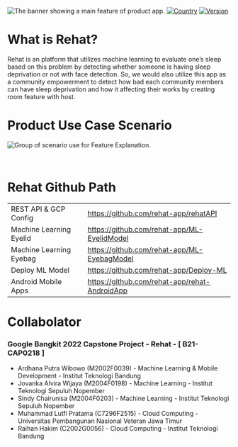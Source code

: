 ![The banner showing a main feature of product app.](https://storage.googleapis.com/rehat/Intro.png)
[![Country](https://img.shields.io/badge/country-Indonesia-blue.svg)](#)
[![Version](https://badgen.net/badge/Rehat/Alpha/f2a)](#)

# What is **Rehat**?

Rehat is an platform that utilizes machine learning to evaluate one’s sleep based on this problem by detecting whether someone is having sleep deprivation or not with face detection. So, we would also utilize this app as a community empowerment to detect how bad each community members can have sleep deprivation and how it affecting their works by creating room feature with host.

#

# Product Use Case Scenario

![Group of scenario use for Feature Explanation.](https://storage.googleapis.com/rehat/Scenario%20Feature%20Use.png)

</br>

# Rehat Github Path

|                         |                                               |
| ----------------------- | --------------------------------------------- |
| REST API & GCP Config   | https://github.com/rehat-app/rehatAPI         |
| Machine Learning Eyelid | https://github.com/rehat-app/ML-EyelidModel   |
| Machine Learning Eyebag | https://github.com/rehat-app/ML-EyebagModel   |
| Deploy ML Model         | https://github.com/rehat-app/Deploy-ML        |
| Android Mobile Apps     | https://github.com/rehat-app/rehat-AndroidApp |

# Collabolator

### Google Bangkit 2022 Capstone Project - Rehat - [ B21-CAP0218 ]

- Ardhana Putra Wibowo (M2002F0039) - Machine Learning & Mobile Development - Institut Teknologi Bandung
- Jovanka Alvira Wijaya (M2004F0198) - Machine Learning - Institut Teknologi Sepuluh Nopember
- Sindy Chairunisa (M2004F0203) - Machine Learning - Institut Teknologi Sepuluh Nopember
- Muhammad Lutfi Pratama (C7296F2515) - Cloud Computing - Universitas Pembangunan Nasional Veteran Jawa Timur
- Raihan Hakim (C2002G0056) - Cloud Computing - Institut Teknologi Bandung
